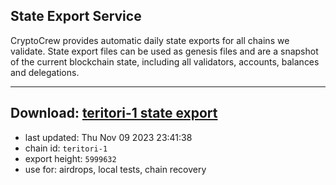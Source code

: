 ## State Export Service
CryptoCrew provides automatic daily state exports for all chains we validate. State export files can be used as genesis files and are a snapshot of the current blockchain state, including all validators, accounts, balances and delegations.

---
**Download: [teritori-1 state export](https://dl.ccvalidators.com/SERVICE/teritori/teritori-1_export_5999632.json)**
---

- last updated: Thu Nov 09 2023 23:41:38
- chain id: `teritori-1`
- export height: `5999632`
- use for: airdrops, local tests, chain recovery

